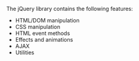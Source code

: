 The jQuery library contains the following features:

- HTML/DOM manipulation
- CSS manipulation
- HTML event methods
- Effects and animations
- AJAX
- Utilities
